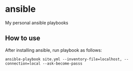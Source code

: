# ansible
My personal ansible playbooks

## How to use
After installing ansible, run playbook as follows:

```Shell
ansible-playbook site.yml --inventory-file=localhost, --connection=local --ask-become-passs
```
